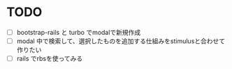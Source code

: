 # TODO

- [ ] bootstrap-rails と turbo でmodalで新規作成
- [ ] modal 中で検索して、選択したものを追加する仕組みをstimulusと合わせて作りたい
- [ ] rails でrbsを使ってみる
